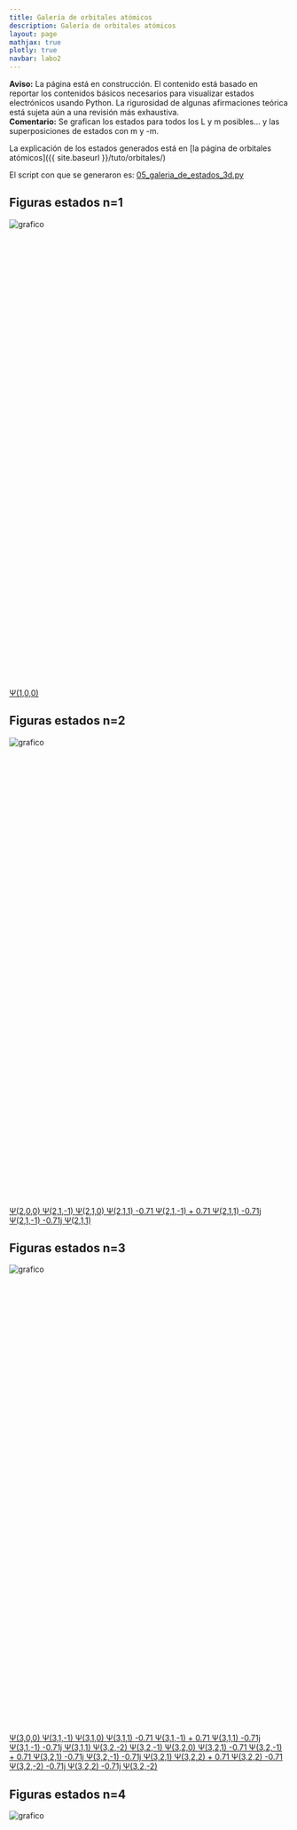 ```yaml
---
title: Galería de orbitales atómicos
description: Galería de orbitales atómicos
layout: page
mathjax: true
plotly: true
navbar: labo2
---
```


<div class="alert alert-danger" role="alert" >
  <strong>Aviso:</strong> La página está en construcción. El contenido está basado en reportar los contenidos básicos
  necesarios para visualizar estados electrónicos usando Python.
  La rigurosidad de algunas afirmaciones teórica está sujeta aún a una revisión más exhaustiva.
</div>

<div class="alert alert-info" role="alert" >
  <strong>Comentario:</strong> Se grafican los estados para todos los L y m posibles... y las superposiciones de estados con m y -m.
</div>

La explicación de los estados generados está en
[la página de orbitales atómicos]({{ site.baseurl }}/tuto/orbitales/)

El script con que se generaron es:
[05_galeria_de_estados_3d.py](https://github.com/marceluda/python-para-fisicos/blob/master/tutoriales/orbitales_atomicos/05_galeria_de_estados_3d.py)

## Figuras estados n=1


![grafico](orb_gal_01.png "grafico")


<div id="orb_plot_1" class="plotly-graph-div" style="height:800px; width:800px;"></div>

<p>


<script type="text/javascript">
  window.PLOTLYENV=window.PLOTLYENV || {};

  if (document.getElementById("orb_plot_1")) {
      Plotly.d3.json( "orbitales_06_10300.json", function(err, fig) {
        Plotly.plot("orb_plot_1", fig.data, fig.layout);
      });
  };  
</script>

<a href='javascript:Plotly.purge("orb_plot_1");Plotly.d3.json( "orbitales_06_10300.json", function(err, fig) { Plotly.plot("orb_plot_1", fig.data, fig.layout); });' class="btn btn-primary btn-lg" role="button">
Ψ(1,0,0)
</a>
</p>






## Figuras estados n=2


![grafico](orb_gal_02.png "grafico")


<div id="orb_plot_2" class="plotly-graph-div" style="height:800px; width:800px;"></div>

<p>

<script type="text/javascript">
  window.PLOTLYENV=window.PLOTLYENV || {};

  if (document.getElementById("orb_plot_2")) {
      Plotly.d3.json( "orbitales_06_20300.json", function(err, fig) {
        Plotly.plot("orb_plot_2", fig.data, fig.layout);
      });
  };  
</script>

<a href='javascript:Plotly.purge("orb_plot_2");Plotly.d3.json( "orbitales_06_20300.json", function(err, fig) { Plotly.plot("orb_plot_2", fig.data, fig.layout); });' class="btn btn-primary btn-lg" role="button">
Ψ(2,0,0)
</a>
<a href='javascript:Plotly.purge("orb_plot_2");Plotly.d3.json( "orbitales_06_21290.json", function(err, fig) { Plotly.plot("orb_plot_2", fig.data, fig.layout); });' class="btn btn-primary btn-lg" role="button">
Ψ(2,1,-1)
</a>
<a href='javascript:Plotly.purge("orb_plot_2");Plotly.d3.json( "orbitales_06_21300.json", function(err, fig) { Plotly.plot("orb_plot_2", fig.data, fig.layout); });' class="btn btn-primary btn-lg" role="button">
Ψ(2,1,0)
</a>
<a href='javascript:Plotly.purge("orb_plot_2");Plotly.d3.json( "orbitales_06_21310.json", function(err, fig) { Plotly.plot("orb_plot_2", fig.data, fig.layout); });' class="btn btn-primary btn-lg" role="button">
Ψ(2,1,1)
</a>
<a href='javascript:Plotly.purge("orb_plot_2");Plotly.d3.json( "orbitales_06_21311.json", function(err, fig) { Plotly.plot("orb_plot_2", fig.data, fig.layout); });' class="btn btn-primary btn-lg" role="button">
-0.71 Ψ(2,1,-1) + 0.71 Ψ(2,1,1)
</a>
<a href='javascript:Plotly.purge("orb_plot_2");Plotly.d3.json( "orbitales_06_21312.json", function(err, fig) { Plotly.plot("orb_plot_2", fig.data, fig.layout); });' class="btn btn-primary btn-lg" role="button">
-0.71j Ψ(2,1,-1) -0.71j Ψ(2,1,1)
</a>
</p>






## Figuras estados n=3


![grafico](orb_gal_03.png "grafico")


<div id="orb_plot_3" class="plotly-graph-div" style="height:800px; width:800px;"></div>

<p>

<script type="text/javascript">
  window.PLOTLYENV=window.PLOTLYENV || {};

  if (document.getElementById("orb_plot_3")) {
      Plotly.d3.json( "orbitales_06_30300.json", function(err, fig) {
        Plotly.plot("orb_plot_3", fig.data, fig.layout);
      });
  };  
</script>

<a href='javascript:Plotly.purge("orb_plot_3");Plotly.d3.json( "orbitales_06_30300.json", function(err, fig) { Plotly.plot("orb_plot_3", fig.data, fig.layout); });' class="btn btn-primary btn-lg" role="button">
Ψ(3,0,0)
</a>
<a href='javascript:Plotly.purge("orb_plot_3");Plotly.d3.json( "orbitales_06_31290.json", function(err, fig) { Plotly.plot("orb_plot_3", fig.data, fig.layout); });' class="btn btn-primary btn-lg" role="button">
Ψ(3,1,-1)
</a>
<a href='javascript:Plotly.purge("orb_plot_3");Plotly.d3.json( "orbitales_06_31300.json", function(err, fig) { Plotly.plot("orb_plot_3", fig.data, fig.layout); });' class="btn btn-primary btn-lg" role="button">
Ψ(3,1,0)
</a>
<a href='javascript:Plotly.purge("orb_plot_3");Plotly.d3.json( "orbitales_06_31310.json", function(err, fig) { Plotly.plot("orb_plot_3", fig.data, fig.layout); });' class="btn btn-primary btn-lg" role="button">
Ψ(3,1,1)
</a>
<a href='javascript:Plotly.purge("orb_plot_3");Plotly.d3.json( "orbitales_06_31311.json", function(err, fig) { Plotly.plot("orb_plot_3", fig.data, fig.layout); });' class="btn btn-primary btn-lg" role="button">
-0.71 Ψ(3,1,-1) + 0.71 Ψ(3,1,1)
</a>
<a href='javascript:Plotly.purge("orb_plot_3");Plotly.d3.json( "orbitales_06_31312.json", function(err, fig) { Plotly.plot("orb_plot_3", fig.data, fig.layout); });' class="btn btn-primary btn-lg" role="button">
-0.71j Ψ(3,1,-1) -0.71j Ψ(3,1,1)
</a>
<a href='javascript:Plotly.purge("orb_plot_3");Plotly.d3.json( "orbitales_06_32280.json", function(err, fig) { Plotly.plot("orb_plot_3", fig.data, fig.layout); });' class="btn btn-primary btn-lg" role="button">
Ψ(3,2,-2)
</a>
<a href='javascript:Plotly.purge("orb_plot_3");Plotly.d3.json( "orbitales_06_32290.json", function(err, fig) { Plotly.plot("orb_plot_3", fig.data, fig.layout); });' class="btn btn-primary btn-lg" role="button">
Ψ(3,2,-1)
</a>
<a href='javascript:Plotly.purge("orb_plot_3");Plotly.d3.json( "orbitales_06_32300.json", function(err, fig) { Plotly.plot("orb_plot_3", fig.data, fig.layout); });' class="btn btn-primary btn-lg" role="button">
Ψ(3,2,0)
</a>
<a href='javascript:Plotly.purge("orb_plot_3");Plotly.d3.json( "orbitales_06_32310.json", function(err, fig) { Plotly.plot("orb_plot_3", fig.data, fig.layout); });' class="btn btn-primary btn-lg" role="button">
Ψ(3,2,1)
</a>
<a href='javascript:Plotly.purge("orb_plot_3");Plotly.d3.json( "orbitales_06_32311.json", function(err, fig) { Plotly.plot("orb_plot_3", fig.data, fig.layout); });' class="btn btn-primary btn-lg" role="button">
-0.71 Ψ(3,2,-1) + 0.71 Ψ(3,2,1)
</a>
<a href='javascript:Plotly.purge("orb_plot_3");Plotly.d3.json( "orbitales_06_32312.json", function(err, fig) { Plotly.plot("orb_plot_3", fig.data, fig.layout); });' class="btn btn-primary btn-lg" role="button">
-0.71j Ψ(3,2,-1) -0.71j Ψ(3,2,1)
</a>
<a href='javascript:Plotly.purge("orb_plot_3");Plotly.d3.json( "orbitales_06_32320.json", function(err, fig) { Plotly.plot("orb_plot_3", fig.data, fig.layout); });' class="btn btn-primary btn-lg" role="button">
Ψ(3,2,2)
</a>
<a href='javascript:Plotly.purge("orb_plot_3");Plotly.d3.json( "orbitales_06_32321.json", function(err, fig) { Plotly.plot("orb_plot_3", fig.data, fig.layout); });' class="btn btn-primary btn-lg" role="button">
+ 0.71 Ψ(3,2,2) -0.71 Ψ(3,2,-2)
</a>
<a href='javascript:Plotly.purge("orb_plot_3");Plotly.d3.json( "orbitales_06_32322.json", function(err, fig) { Plotly.plot("orb_plot_3", fig.data, fig.layout); });' class="btn btn-primary btn-lg" role="button">
-0.71j Ψ(3,2,2) -0.71j Ψ(3,2,-2)
</a>
</p>






## Figuras estados n=4


![grafico](orb_gal_04.png "grafico")


<div id="orb_plot_4" class="plotly-graph-div" style="height:800px; width:800px;"></div>

<p>

<script type="text/javascript">
  window.PLOTLYENV=window.PLOTLYENV || {};

  if (document.getElementById("orb_plot_4")) {
      Plotly.d3.json( "orbitales_06_40300.json", function(err, fig) {
        Plotly.plot("orb_plot_4", fig.data, fig.layout);
      });
  };  
</script>

<a href='javascript:Plotly.purge("orb_plot_4");Plotly.d3.json( "orbitales_06_40300.json", function(err, fig) { Plotly.plot("orb_plot_4", fig.data, fig.layout); });' class="btn btn-primary btn-lg" role="button">
Ψ(4,0,0)
</a>
<a href='javascript:Plotly.purge("orb_plot_4");Plotly.d3.json( "orbitales_06_41290.json", function(err, fig) { Plotly.plot("orb_plot_4", fig.data, fig.layout); });' class="btn btn-primary btn-lg" role="button">
Ψ(4,1,-1)
</a>
<a href='javascript:Plotly.purge("orb_plot_4");Plotly.d3.json( "orbitales_06_41300.json", function(err, fig) { Plotly.plot("orb_plot_4", fig.data, fig.layout); });' class="btn btn-primary btn-lg" role="button">
Ψ(4,1,0)
</a>
<a href='javascript:Plotly.purge("orb_plot_4");Plotly.d3.json( "orbitales_06_41310.json", function(err, fig) { Plotly.plot("orb_plot_4", fig.data, fig.layout); });' class="btn btn-primary btn-lg" role="button">
Ψ(4,1,1)
</a>
<a href='javascript:Plotly.purge("orb_plot_4");Plotly.d3.json( "orbitales_06_41311.json", function(err, fig) { Plotly.plot("orb_plot_4", fig.data, fig.layout); });' class="btn btn-primary btn-lg" role="button">
-0.71 Ψ(4,1,-1) + 0.71 Ψ(4,1,1)
</a>
<a href='javascript:Plotly.purge("orb_plot_4");Plotly.d3.json( "orbitales_06_41312.json", function(err, fig) { Plotly.plot("orb_plot_4", fig.data, fig.layout); });' class="btn btn-primary btn-lg" role="button">
-0.71j Ψ(4,1,-1) -0.71j Ψ(4,1,1)
</a>
<a href='javascript:Plotly.purge("orb_plot_4");Plotly.d3.json( "orbitales_06_42280.json", function(err, fig) { Plotly.plot("orb_plot_4", fig.data, fig.layout); });' class="btn btn-primary btn-lg" role="button">
Ψ(4,2,-2)
</a>
<a href='javascript:Plotly.purge("orb_plot_4");Plotly.d3.json( "orbitales_06_42290.json", function(err, fig) { Plotly.plot("orb_plot_4", fig.data, fig.layout); });' class="btn btn-primary btn-lg" role="button">
Ψ(4,2,-1)
</a>
<a href='javascript:Plotly.purge("orb_plot_4");Plotly.d3.json( "orbitales_06_42300.json", function(err, fig) { Plotly.plot("orb_plot_4", fig.data, fig.layout); });' class="btn btn-primary btn-lg" role="button">
Ψ(4,2,0)
</a>
<a href='javascript:Plotly.purge("orb_plot_4");Plotly.d3.json( "orbitales_06_42310.json", function(err, fig) { Plotly.plot("orb_plot_4", fig.data, fig.layout); });' class="btn btn-primary btn-lg" role="button">
Ψ(4,2,1)
</a>
<a href='javascript:Plotly.purge("orb_plot_4");Plotly.d3.json( "orbitales_06_42311.json", function(err, fig) { Plotly.plot("orb_plot_4", fig.data, fig.layout); });' class="btn btn-primary btn-lg" role="button">
+ 0.71 Ψ(4,2,1) -0.71 Ψ(4,2,-1)
</a>
<a href='javascript:Plotly.purge("orb_plot_4");Plotly.d3.json( "orbitales_06_42312.json", function(err, fig) { Plotly.plot("orb_plot_4", fig.data, fig.layout); });' class="btn btn-primary btn-lg" role="button">
-0.71j Ψ(4,2,1) -0.71j Ψ(4,2,-1)
</a>
<a href='javascript:Plotly.purge("orb_plot_4");Plotly.d3.json( "orbitales_06_42320.json", function(err, fig) { Plotly.plot("orb_plot_4", fig.data, fig.layout); });' class="btn btn-primary btn-lg" role="button">
Ψ(4,2,2)
</a>
<a href='javascript:Plotly.purge("orb_plot_4");Plotly.d3.json( "orbitales_06_42321.json", function(err, fig) { Plotly.plot("orb_plot_4", fig.data, fig.layout); });' class="btn btn-primary btn-lg" role="button">
+ 0.71 Ψ(4,2,2) -0.71 Ψ(4,2,-2)
</a>
<a href='javascript:Plotly.purge("orb_plot_4");Plotly.d3.json( "orbitales_06_42322.json", function(err, fig) { Plotly.plot("orb_plot_4", fig.data, fig.layout); });' class="btn btn-primary btn-lg" role="button">
-0.71j Ψ(4,2,2) -0.71j Ψ(4,2,-2)
</a>
<a href='javascript:Plotly.purge("orb_plot_4");Plotly.d3.json( "orbitales_06_43270.json", function(err, fig) { Plotly.plot("orb_plot_4", fig.data, fig.layout); });' class="btn btn-primary btn-lg" role="button">
Ψ(4,3,-3)
</a>
<a href='javascript:Plotly.purge("orb_plot_4");Plotly.d3.json( "orbitales_06_43280.json", function(err, fig) { Plotly.plot("orb_plot_4", fig.data, fig.layout); });' class="btn btn-primary btn-lg" role="button">
Ψ(4,3,-2)
</a>
<a href='javascript:Plotly.purge("orb_plot_4");Plotly.d3.json( "orbitales_06_43290.json", function(err, fig) { Plotly.plot("orb_plot_4", fig.data, fig.layout); });' class="btn btn-primary btn-lg" role="button">
Ψ(4,3,-1)
</a>
<a href='javascript:Plotly.purge("orb_plot_4");Plotly.d3.json( "orbitales_06_43300.json", function(err, fig) { Plotly.plot("orb_plot_4", fig.data, fig.layout); });' class="btn btn-primary btn-lg" role="button">
Ψ(4,3,0)
</a>
<a href='javascript:Plotly.purge("orb_plot_4");Plotly.d3.json( "orbitales_06_43310.json", function(err, fig) { Plotly.plot("orb_plot_4", fig.data, fig.layout); });' class="btn btn-primary btn-lg" role="button">
Ψ(4,3,1)
</a>
<a href='javascript:Plotly.purge("orb_plot_4");Plotly.d3.json( "orbitales_06_43311.json", function(err, fig) { Plotly.plot("orb_plot_4", fig.data, fig.layout); });' class="btn btn-primary btn-lg" role="button">
-0.71 Ψ(4,3,-1) + 0.71 Ψ(4,3,1)
</a>
<a href='javascript:Plotly.purge("orb_plot_4");Plotly.d3.json( "orbitales_06_43312.json", function(err, fig) { Plotly.plot("orb_plot_4", fig.data, fig.layout); });' class="btn btn-primary btn-lg" role="button">
-0.71j Ψ(4,3,-1) -0.71j Ψ(4,3,1)
</a>
<a href='javascript:Plotly.purge("orb_plot_4");Plotly.d3.json( "orbitales_06_43320.json", function(err, fig) { Plotly.plot("orb_plot_4", fig.data, fig.layout); });' class="btn btn-primary btn-lg" role="button">
Ψ(4,3,2)
</a>
<a href='javascript:Plotly.purge("orb_plot_4");Plotly.d3.json( "orbitales_06_43321.json", function(err, fig) { Plotly.plot("orb_plot_4", fig.data, fig.layout); });' class="btn btn-primary btn-lg" role="button">
-0.71 Ψ(4,3,-2) + 0.71 Ψ(4,3,2)
</a>
<a href='javascript:Plotly.purge("orb_plot_4");Plotly.d3.json( "orbitales_06_43322.json", function(err, fig) { Plotly.plot("orb_plot_4", fig.data, fig.layout); });' class="btn btn-primary btn-lg" role="button">
-0.71j Ψ(4,3,-2) -0.71j Ψ(4,3,2)
</a>
<a href='javascript:Plotly.purge("orb_plot_4");Plotly.d3.json( "orbitales_06_43330.json", function(err, fig) { Plotly.plot("orb_plot_4", fig.data, fig.layout); });' class="btn btn-primary btn-lg" role="button">
Ψ(4,3,3)
</a>
<a href='javascript:Plotly.purge("orb_plot_4");Plotly.d3.json( "orbitales_06_43331.json", function(err, fig) { Plotly.plot("orb_plot_4", fig.data, fig.layout); });' class="btn btn-primary btn-lg" role="button">
+ 0.71 Ψ(4,3,3) -0.71 Ψ(4,3,-3)
</a>
<a href='javascript:Plotly.purge("orb_plot_4");Plotly.d3.json( "orbitales_06_43332.json", function(err, fig) { Plotly.plot("orb_plot_4", fig.data, fig.layout); });' class="btn btn-primary btn-lg" role="button">
-0.71j Ψ(4,3,3) -0.71j Ψ(4,3,-3)
</a>
</p>






## Figuras estados n=5


![grafico](orb_gal_05.png "grafico")


<div id="orb_plot_5" class="plotly-graph-div" style="height:800px; width:800px;"></div>

<p>

<script type="text/javascript">
  window.PLOTLYENV=window.PLOTLYENV || {};

  if (document.getElementById("orb_plot_5")) {
      Plotly.d3.json( "orbitales_06_50300.json", function(err, fig) {
        Plotly.plot("orb_plot_5", fig.data, fig.layout);
      });
  };  
</script>

<a href='javascript:Plotly.purge("orb_plot_5");Plotly.d3.json( "orbitales_06_50300.json", function(err, fig) { Plotly.plot("orb_plot_5", fig.data, fig.layout); });' class="btn btn-primary btn-lg" role="button">
Ψ(5,0,0)
</a>
<a href='javascript:Plotly.purge("orb_plot_5");Plotly.d3.json( "orbitales_06_51290.json", function(err, fig) { Plotly.plot("orb_plot_5", fig.data, fig.layout); });' class="btn btn-primary btn-lg" role="button">
Ψ(5,1,-1)
</a>
<a href='javascript:Plotly.purge("orb_plot_5");Plotly.d3.json( "orbitales_06_51300.json", function(err, fig) { Plotly.plot("orb_plot_5", fig.data, fig.layout); });' class="btn btn-primary btn-lg" role="button">
Ψ(5,1,0)
</a>
<a href='javascript:Plotly.purge("orb_plot_5");Plotly.d3.json( "orbitales_06_51310.json", function(err, fig) { Plotly.plot("orb_plot_5", fig.data, fig.layout); });' class="btn btn-primary btn-lg" role="button">
Ψ(5,1,1)
</a>
<a href='javascript:Plotly.purge("orb_plot_5");Plotly.d3.json( "orbitales_06_51311.json", function(err, fig) { Plotly.plot("orb_plot_5", fig.data, fig.layout); });' class="btn btn-primary btn-lg" role="button">
+ 0.71 Ψ(5,1,1) -0.71 Ψ(5,1,-1)
</a>
<a href='javascript:Plotly.purge("orb_plot_5");Plotly.d3.json( "orbitales_06_51312.json", function(err, fig) { Plotly.plot("orb_plot_5", fig.data, fig.layout); });' class="btn btn-primary btn-lg" role="button">
-0.71j Ψ(5,1,1) -0.71j Ψ(5,1,-1)
</a>
<a href='javascript:Plotly.purge("orb_plot_5");Plotly.d3.json( "orbitales_06_52280.json", function(err, fig) { Plotly.plot("orb_plot_5", fig.data, fig.layout); });' class="btn btn-primary btn-lg" role="button">
Ψ(5,2,-2)
</a>
<a href='javascript:Plotly.purge("orb_plot_5");Plotly.d3.json( "orbitales_06_52290.json", function(err, fig) { Plotly.plot("orb_plot_5", fig.data, fig.layout); });' class="btn btn-primary btn-lg" role="button">
Ψ(5,2,-1)
</a>
<a href='javascript:Plotly.purge("orb_plot_5");Plotly.d3.json( "orbitales_06_52300.json", function(err, fig) { Plotly.plot("orb_plot_5", fig.data, fig.layout); });' class="btn btn-primary btn-lg" role="button">
Ψ(5,2,0)
</a>
<a href='javascript:Plotly.purge("orb_plot_5");Plotly.d3.json( "orbitales_06_52310.json", function(err, fig) { Plotly.plot("orb_plot_5", fig.data, fig.layout); });' class="btn btn-primary btn-lg" role="button">
Ψ(5,2,1)
</a>
<a href='javascript:Plotly.purge("orb_plot_5");Plotly.d3.json( "orbitales_06_52311.json", function(err, fig) { Plotly.plot("orb_plot_5", fig.data, fig.layout); });' class="btn btn-primary btn-lg" role="button">
-0.71 Ψ(5,2,-1) + 0.71 Ψ(5,2,1)
</a>
<a href='javascript:Plotly.purge("orb_plot_5");Plotly.d3.json( "orbitales_06_52312.json", function(err, fig) { Plotly.plot("orb_plot_5", fig.data, fig.layout); });' class="btn btn-primary btn-lg" role="button">
-0.71j Ψ(5,2,-1) -0.71j Ψ(5,2,1)
</a>
<a href='javascript:Plotly.purge("orb_plot_5");Plotly.d3.json( "orbitales_06_52320.json", function(err, fig) { Plotly.plot("orb_plot_5", fig.data, fig.layout); });' class="btn btn-primary btn-lg" role="button">
Ψ(5,2,2)
</a>
<a href='javascript:Plotly.purge("orb_plot_5");Plotly.d3.json( "orbitales_06_52321.json", function(err, fig) { Plotly.plot("orb_plot_5", fig.data, fig.layout); });' class="btn btn-primary btn-lg" role="button">
-0.71 Ψ(5,2,-2) + 0.71 Ψ(5,2,2)
</a>
<a href='javascript:Plotly.purge("orb_plot_5");Plotly.d3.json( "orbitales_06_52322.json", function(err, fig) { Plotly.plot("orb_plot_5", fig.data, fig.layout); });' class="btn btn-primary btn-lg" role="button">
-0.71j Ψ(5,2,-2) -0.71j Ψ(5,2,2)
</a>
<a href='javascript:Plotly.purge("orb_plot_5");Plotly.d3.json( "orbitales_06_53270.json", function(err, fig) { Plotly.plot("orb_plot_5", fig.data, fig.layout); });' class="btn btn-primary btn-lg" role="button">
Ψ(5,3,-3)
</a>
<a href='javascript:Plotly.purge("orb_plot_5");Plotly.d3.json( "orbitales_06_53280.json", function(err, fig) { Plotly.plot("orb_plot_5", fig.data, fig.layout); });' class="btn btn-primary btn-lg" role="button">
Ψ(5,3,-2)
</a>
<a href='javascript:Plotly.purge("orb_plot_5");Plotly.d3.json( "orbitales_06_53290.json", function(err, fig) { Plotly.plot("orb_plot_5", fig.data, fig.layout); });' class="btn btn-primary btn-lg" role="button">
Ψ(5,3,-1)
</a>
<a href='javascript:Plotly.purge("orb_plot_5");Plotly.d3.json( "orbitales_06_53300.json", function(err, fig) { Plotly.plot("orb_plot_5", fig.data, fig.layout); });' class="btn btn-primary btn-lg" role="button">
Ψ(5,3,0)
</a>
<a href='javascript:Plotly.purge("orb_plot_5");Plotly.d3.json( "orbitales_06_53310.json", function(err, fig) { Plotly.plot("orb_plot_5", fig.data, fig.layout); });' class="btn btn-primary btn-lg" role="button">
Ψ(5,3,1)
</a>
<a href='javascript:Plotly.purge("orb_plot_5");Plotly.d3.json( "orbitales_06_53311.json", function(err, fig) { Plotly.plot("orb_plot_5", fig.data, fig.layout); });' class="btn btn-primary btn-lg" role="button">
+ 0.71 Ψ(5,3,1) -0.71 Ψ(5,3,-1)
</a>
<a href='javascript:Plotly.purge("orb_plot_5");Plotly.d3.json( "orbitales_06_53312.json", function(err, fig) { Plotly.plot("orb_plot_5", fig.data, fig.layout); });' class="btn btn-primary btn-lg" role="button">
-0.71j Ψ(5,3,1) -0.71j Ψ(5,3,-1)
</a>
<a href='javascript:Plotly.purge("orb_plot_5");Plotly.d3.json( "orbitales_06_53320.json", function(err, fig) { Plotly.plot("orb_plot_5", fig.data, fig.layout); });' class="btn btn-primary btn-lg" role="button">
Ψ(5,3,2)
</a>
<a href='javascript:Plotly.purge("orb_plot_5");Plotly.d3.json( "orbitales_06_53321.json", function(err, fig) { Plotly.plot("orb_plot_5", fig.data, fig.layout); });' class="btn btn-primary btn-lg" role="button">
+ 0.71 Ψ(5,3,2) -0.71 Ψ(5,3,-2)
</a>
<a href='javascript:Plotly.purge("orb_plot_5");Plotly.d3.json( "orbitales_06_53322.json", function(err, fig) { Plotly.plot("orb_plot_5", fig.data, fig.layout); });' class="btn btn-primary btn-lg" role="button">
-0.71j Ψ(5,3,2) -0.71j Ψ(5,3,-2)
</a>
<a href='javascript:Plotly.purge("orb_plot_5");Plotly.d3.json( "orbitales_06_53330.json", function(err, fig) { Plotly.plot("orb_plot_5", fig.data, fig.layout); });' class="btn btn-primary btn-lg" role="button">
Ψ(5,3,3)
</a>
<a href='javascript:Plotly.purge("orb_plot_5");Plotly.d3.json( "orbitales_06_53331.json", function(err, fig) { Plotly.plot("orb_plot_5", fig.data, fig.layout); });' class="btn btn-primary btn-lg" role="button">
+ 0.71 Ψ(5,3,3) -0.71 Ψ(5,3,-3)
</a>
<a href='javascript:Plotly.purge("orb_plot_5");Plotly.d3.json( "orbitales_06_53332.json", function(err, fig) { Plotly.plot("orb_plot_5", fig.data, fig.layout); });' class="btn btn-primary btn-lg" role="button">
-0.71j Ψ(5,3,3) -0.71j Ψ(5,3,-3)
</a>
<a href='javascript:Plotly.purge("orb_plot_5");Plotly.d3.json( "orbitales_06_54260.json", function(err, fig) { Plotly.plot("orb_plot_5", fig.data, fig.layout); });' class="btn btn-primary btn-lg" role="button">
Ψ(5,4,-4)
</a>
<a href='javascript:Plotly.purge("orb_plot_5");Plotly.d3.json( "orbitales_06_54270.json", function(err, fig) { Plotly.plot("orb_plot_5", fig.data, fig.layout); });' class="btn btn-primary btn-lg" role="button">
Ψ(5,4,-3)
</a>
<a href='javascript:Plotly.purge("orb_plot_5");Plotly.d3.json( "orbitales_06_54280.json", function(err, fig) { Plotly.plot("orb_plot_5", fig.data, fig.layout); });' class="btn btn-primary btn-lg" role="button">
Ψ(5,4,-2)
</a>
<a href='javascript:Plotly.purge("orb_plot_5");Plotly.d3.json( "orbitales_06_54290.json", function(err, fig) { Plotly.plot("orb_plot_5", fig.data, fig.layout); });' class="btn btn-primary btn-lg" role="button">
Ψ(5,4,-1)
</a>
<a href='javascript:Plotly.purge("orb_plot_5");Plotly.d3.json( "orbitales_06_54300.json", function(err, fig) { Plotly.plot("orb_plot_5", fig.data, fig.layout); });' class="btn btn-primary btn-lg" role="button">
Ψ(5,4,0)
</a>
<a href='javascript:Plotly.purge("orb_plot_5");Plotly.d3.json( "orbitales_06_54310.json", function(err, fig) { Plotly.plot("orb_plot_5", fig.data, fig.layout); });' class="btn btn-primary btn-lg" role="button">
Ψ(5,4,1)
</a>
<a href='javascript:Plotly.purge("orb_plot_5");Plotly.d3.json( "orbitales_06_54311.json", function(err, fig) { Plotly.plot("orb_plot_5", fig.data, fig.layout); });' class="btn btn-primary btn-lg" role="button">
-0.71 Ψ(5,4,-1) + 0.71 Ψ(5,4,1)
</a>
<a href='javascript:Plotly.purge("orb_plot_5");Plotly.d3.json( "orbitales_06_54312.json", function(err, fig) { Plotly.plot("orb_plot_5", fig.data, fig.layout); });' class="btn btn-primary btn-lg" role="button">
-0.71j Ψ(5,4,-1) -0.71j Ψ(5,4,1)
</a>
<a href='javascript:Plotly.purge("orb_plot_5");Plotly.d3.json( "orbitales_06_54320.json", function(err, fig) { Plotly.plot("orb_plot_5", fig.data, fig.layout); });' class="btn btn-primary btn-lg" role="button">
Ψ(5,4,2)
</a>
<a href='javascript:Plotly.purge("orb_plot_5");Plotly.d3.json( "orbitales_06_54321.json", function(err, fig) { Plotly.plot("orb_plot_5", fig.data, fig.layout); });' class="btn btn-primary btn-lg" role="button">
+ 0.71 Ψ(5,4,2) -0.71 Ψ(5,4,-2)
</a>
<a href='javascript:Plotly.purge("orb_plot_5");Plotly.d3.json( "orbitales_06_54322.json", function(err, fig) { Plotly.plot("orb_plot_5", fig.data, fig.layout); });' class="btn btn-primary btn-lg" role="button">
-0.71j Ψ(5,4,2) -0.71j Ψ(5,4,-2)
</a>
<a href='javascript:Plotly.purge("orb_plot_5");Plotly.d3.json( "orbitales_06_54330.json", function(err, fig) { Plotly.plot("orb_plot_5", fig.data, fig.layout); });' class="btn btn-primary btn-lg" role="button">
Ψ(5,4,3)
</a>
<a href='javascript:Plotly.purge("orb_plot_5");Plotly.d3.json( "orbitales_06_54331.json", function(err, fig) { Plotly.plot("orb_plot_5", fig.data, fig.layout); });' class="btn btn-primary btn-lg" role="button">
+ 0.71 Ψ(5,4,3) -0.71 Ψ(5,4,-3)
</a>
<a href='javascript:Plotly.purge("orb_plot_5");Plotly.d3.json( "orbitales_06_54332.json", function(err, fig) { Plotly.plot("orb_plot_5", fig.data, fig.layout); });' class="btn btn-primary btn-lg" role="button">
-0.71j Ψ(5,4,3) -0.71j Ψ(5,4,-3)
</a>
<a href='javascript:Plotly.purge("orb_plot_5");Plotly.d3.json( "orbitales_06_54340.json", function(err, fig) { Plotly.plot("orb_plot_5", fig.data, fig.layout); });' class="btn btn-primary btn-lg" role="button">
Ψ(5,4,4)
</a>
<a href='javascript:Plotly.purge("orb_plot_5");Plotly.d3.json( "orbitales_06_54341.json", function(err, fig) { Plotly.plot("orb_plot_5", fig.data, fig.layout); });' class="btn btn-primary btn-lg" role="button">
+ 0.71 Ψ(5,4,4) -0.71 Ψ(5,4,-4)
</a>
<a href='javascript:Plotly.purge("orb_plot_5");Plotly.d3.json( "orbitales_06_54342.json", function(err, fig) { Plotly.plot("orb_plot_5", fig.data, fig.layout); });' class="btn btn-primary btn-lg" role="button">
-0.71j Ψ(5,4,4) -0.71j Ψ(5,4,-4)
</a>
</p>

## Referencia de colores de fase

La fase está graficada siguiedo el siguiente código de colores:

![grafico](referencia_colores.png "grafico")

